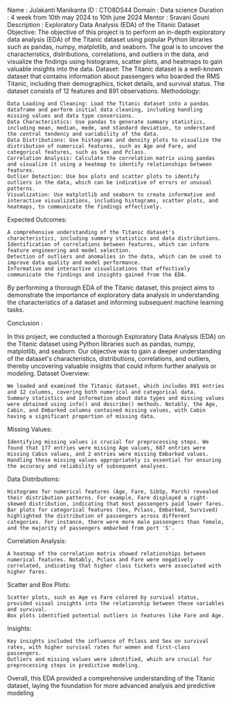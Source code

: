 Name : Julakanti Manikanta 
ID   : CTO8DS44
Domain : Data science
Duration : 4 week from 10th may 2024 to 10th june 2024
Mentor  : Sravani Gouni
Description : 
Exploratory Data Analysis (EDA) of the Titanic Dataset
Objective: The objective of this project is to perform an in-depth exploratory data analysis (EDA) of the Titanic dataset using popular Python libraries such as pandas, numpy, matplotlib, and seaborn. The goal is to uncover the characteristics, distributions, correlations, and outliers in the data, and visualize the findings using histograms, scatter plots, and heatmaps to gain valuable insights into the data.
Dataset: The Titanic dataset is a well-known dataset that contains information about passengers who boarded the RMS Titanic, including their demographics, ticket details, and survival status. The dataset consists of 12 features and 891 observations.
Methodology:

    Data Loading and Cleaning: Load the Titanic dataset into a pandas dataframe and perform initial data cleaning, including handling missing values and data type conversions.
    Data Characteristics: Use pandas to generate summary statistics, including mean, median, mode, and standard deviation, to understand the central tendency and variability of the data.
    Data Distributions: Use histograms and density plots to visualize the distribution of numerical features, such as Age and Fare, and categorical features, such as Sex and Pclass.
    Correlation Analysis: Calculate the correlation matrix using pandas and visualize it using a heatmap to identify relationships between features.
    Outlier Detection: Use box plots and scatter plots to identify outliers in the data, which can be indicative of errors or unusual patterns.
    Visualization: Use matplotlib and seaborn to create informative and interactive visualizations, including histograms, scatter plots, and heatmaps, to communicate the findings effectively.

Expected Outcomes:

    A comprehensive understanding of the Titanic dataset's characteristics, including summary statistics and data distributions.
    Identification of correlations between features, which can inform feature engineering and model selection.
    Detection of outliers and anomalies in the data, which can be used to improve data quality and model performance.
    Informative and interactive visualizations that effectively communicate the findings and insights gained from the EDA.

By performing a thorough EDA of the Titanic dataset, this project aims to demonstrate the importance of exploratory data analysis in understanding the characteristics of a dataset and informing subsequent machine learning tasks.

Conclusion :

In this project, we conducted a thorough Exploratory Data Analysis (EDA) on the Titanic dataset using Python libraries such as pandas, numpy, matplotlib, and seaborn. Our objective was to gain a deeper understanding of the dataset's characteristics, distributions, correlations, and outliers, thereby uncovering valuable insights that could inform further analysis or modeling.
Dataset Overview:

    We loaded and examined the Titanic dataset, which includes 891 entries and 12 columns, covering both numerical and categorical data.
    Summary statistics and information about data types and missing values were obtained using info() and describe() methods. Notably, the Age, Cabin, and Embarked columns contained missing values, with Cabin having a significant proportion of missing data.

Missing Values:

    Identifying missing values is crucial for preprocessing steps. We found that 177 entries were missing Age values, 687 entries were missing Cabin values, and 2 entries were missing Embarked values. Handling these missing values appropriately is essential for ensuring the accuracy and reliability of subsequent analyses.

Data Distributions:

    Histograms for numerical features (Age, Fare, SibSp, Parch) revealed their distribution patterns. For example, Fare displayed a right-skewed distribution, indicating that most passengers paid lower fares.
    Bar plots for categorical features (Sex, Pclass, Embarked, Survived) highlighted the distribution of passengers across different categories. For instance, there were more male passengers than female, and the majority of passengers embarked from port 'S'.

Correlation Analysis:

    A heatmap of the correlation matrix showed relationships between numerical features. Notably, Pclass and Fare were negatively correlated, indicating that higher class tickets were associated with higher fares.

Scatter and Box Plots:

    Scatter plots, such as Age vs Fare colored by survival status, provided visual insights into the relationship between these variables and survival.
    Box plots identified potential outliers in features like Fare and Age.

Insights:

    Key insights included the influence of Pclass and Sex on survival rates, with higher survival rates for women and first-class passengers.
    Outliers and missing values were identified, which are crucial for preprocessing steps in predictive modeling.

Overall, this EDA provided a comprehensive understanding of the Titanic dataset, laying the foundation for more advanced analysis and predictive modeling
